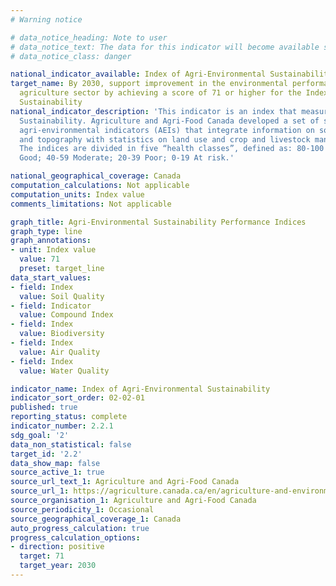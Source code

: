 ```yaml
---
# Warning notice

# data_notice_heading: Note to user
# data_notice_text: The data for this indicator will become available shortly, at which point the indicator will be updated.
# data_notice_class: danger

national_indicator_available: Index of Agri-Environmental Sustainability
target_name: By 2030, support improvement in the environmental performance of the
  agriculture sector by achieving a score of 71 or higher for the Index of Agri-Environmental
  Sustainability
national_indicator_description: 'This indicator is an index that measures Agri-Environmental
  Sustainability. Agriculture and Agri-Food Canada developed a set of science-based
  agri-environmental indicators (AEIs) that integrate information on soils, climate
  and topography with statistics on land use and crop and livestock management practices.
  The indices are divided in five “health classes”, defined as: 80-100 Desired; 60-79
  Good; 40-59 Moderate; 20-39 Poor; 0-19 At risk.'

national_geographical_coverage: Canada
computation_calculations: Not applicable
computation_units: Index value
comments_limitations: Not applicable

graph_title: Agri-Environmental Sustainability Performance Indices
graph_type: line
graph_annotations:
- unit: Index value
  value: 71
  preset: target_line
data_start_values:
- field: Index
  value: Soil Quality
- field: Indicator
  value: Compound Index
- field: Index
  value: Biodiversity
- field: Index
  value: Air Quality
- field: Index
  value: Water Quality

indicator_name: Index of Agri-Environmental Sustainability
indicator_sort_order: 02-02-01
published: true
reporting_status: complete
indicator_number: 2.2.1
sdg_goal: '2'
data_non_statistical: false
target_id: '2.2'
data_show_map: false
source_active_1: true
source_url_text_1: Agriculture and Agri-Food Canada
source_url_1: https://agriculture.canada.ca/en/agriculture-and-environment/agri-environmental-indicators
source_organisation_1: Agriculture and Agri-Food Canada
source_periodicity_1: Occasional
source_geographical_coverage_1: Canada
auto_progress_calculation: true
progress_calculation_options:
- direction: positive
  target: 71
  target_year: 2030
---
```

